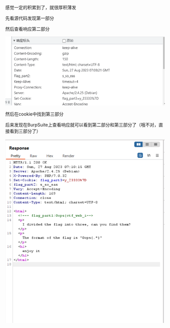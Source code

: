 感觉一定的积累到了，就很厚积薄发

先看源代码发现第一部分

然后查看响应第二部分

![image-20230827150850313](./assets/image-20230827150850313.png)

然后在cookie中找到第三部分

后来发现在BurpSuite上查看响应就可以看到第二部分和第三部分了（哦不对，直接看到三部分了）

![image-20230827151050827](./assets/image-20230827151050827.png)